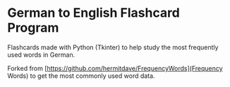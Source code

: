 # German to English Flashcard Program
Flashcards made with Python (Tkinter) to help study the most frequently used words in German.

Forked from [https://github.com/hermitdave/FrequencyWords](Frequency Words) to get the most commonly used word data.

